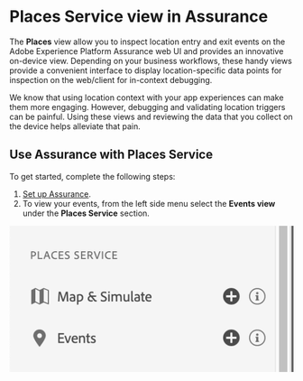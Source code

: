 # Places Service view in Assurance

The **Places** view allow you to inspect location entry and exit events on the Adobe Experience Platform Assurance web UI and provides an innovative on-device view. Depending on your business workflows, these handy views provide a convenient interface to display location-specific data points for inspection on the web/client for in-context debugging.

We know that using location context with your app experiences can make them more engaging. However, debugging and validating location triggers can be painful. Using these views and reviewing the data that you collect on the device helps alleviate that pain.

## Use Assurance with Places Service

To get started, complete the following steps:

1. [Set up Assurance](../set-up.md).
2. To view your events, from the left side menu select the **Events view** under the **Places Service** section.

![](./images/places-service/places-view.png)
